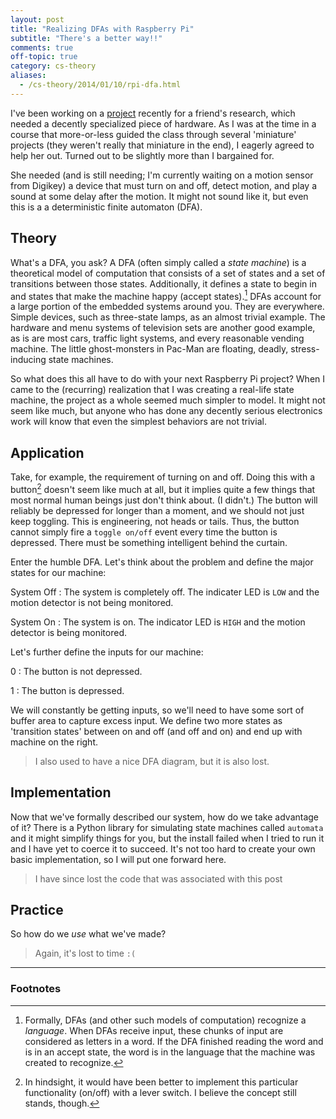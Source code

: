 ```yaml
---
layout: post
title: "Realizing DFAs with Raspberry Pi"
subtitle: "There's a better way!!"
comments: true
off-topic: true
category: cs-theory
aliases:
  - /cs-theory/2014/01/10/rpi-dfa.html
---
```

I've been working on a [project][pisnort] recently for a friend's research,
  which needed a decently specialized piece of hardware.
As I was at the time in a course that more-or-less guided the class
  through several 'miniature' projects
  (they weren't really that miniature in the end),
  I eagerly agreed to help her out.
Turned out to be slightly more than I bargained for.

<!--more-->

She needed (and is still needing;
  I'm currently waiting on a motion sensor from Digikey)
  a device that must turn on and off,
  detect motion,
  and play a sound at some delay after the motion.
It might not sound like it, but even this is a
  a deterministic finite automaton (DFA).

## Theory ##

What's a DFA, you ask?
A DFA (often simply called a *state machine*) is
  a theoretical model of computation that consists of
  a set of states and a set of transitions between those states.
Additionally, it defines a state to begin in
  and states that make the machine happy (accept states).[^formal]
DFAs account for a large portion of the embedded systems around you.
They are everywhere.
Simple devices, such as three-state lamps, as an almost trivial example.
The hardware and menu systems of television sets are another good example,
  as is are most cars, traffic light systems, and every reasonable vending machine.
The little ghost-monsters in Pac-Man are floating, deadly, stress-inducing state machines.

So what does this all have to do with your next Raspberry Pi project?
When I came to the (recurring) realization that I was creating a real-life state machine,
  the project as a whole seemed much simpler to model.
It might not seem like much, but anyone who has done any decently serious electronics work
  will know that even the simplest behaviors are not trivial.

## Application ##

Take, for example, the requirement of turning on and off.
Doing this with a button[^hindsight] doesn't seem like much at all,
  but it implies quite a few things that
  most normal human beings just don't think about.
  (I didn't.)
The button will reliably be depressed for longer than a moment,
  and we should not just keep toggling.
This is engineering, not heads or tails.
Thus, the button cannot simply fire a `toggle on/off` event
  every time the button is depressed.
There must be something intelligent behind the curtain.

Enter the humble DFA.
Let's think about the problem and define the major states for our machine:

System Off
: The system is completely off.
  The indicater LED is `LOW` and the motion detector is not being monitored.

System On
: The system is on.
  The indicator LED is `HIGH` and the motion detector is being monitored.

<!-- [<img align="right" src="/images/rpi-dfa.png" height="350" width="350" alt="state machine"/>][tex-source] -->

Let's further define the inputs for our machine:

0
: The button is not depressed.

1
: The button is depressed.

We will constantly be getting inputs,
  so we'll need to have some sort of buffer area to capture excess input.
We define two more states as 'transition states' between on and off (and off and on)
  and end up with machine on the right.

> I also used to have a nice DFA diagram, but it is also lost.

## Implementation ##

Now that we've formally described our system,
  how do we take advantage of it?
There is a Python library for simulating state machines called `automata`
  and it might simplify things for you,
  but the install failed when I tried to run it and I have yet to coerce it to succeed.
It's not too hard to create your own basic implementation, so I will put one forward here.

> I have since lost the code that was associated with this post

## Practice ##

So how do we *use* what we've made?

> Again, it's lost to time `:(`

---

### Footnotes ###

[^formal]:
    Formally, DFAs (and other such models of computation) recognize a *language*.
	When DFAs receive input, these chunks of input are considered as letters in a word.
	If the DFA finished reading the word and is in an accept state,
	  the word is in the language that the machine was created to recognize.

[^hindsight]:
    In hindsight, it would have been better to implement
	  this particular functionality (on/off) with a lever switch.
	I believe the concept still stands, though.

[pisnort]: http://www.github.com/vermiculus/pisnort
[tex-source]: https://gist.github.com/vermiculus/8376562#file-diagram-tex
